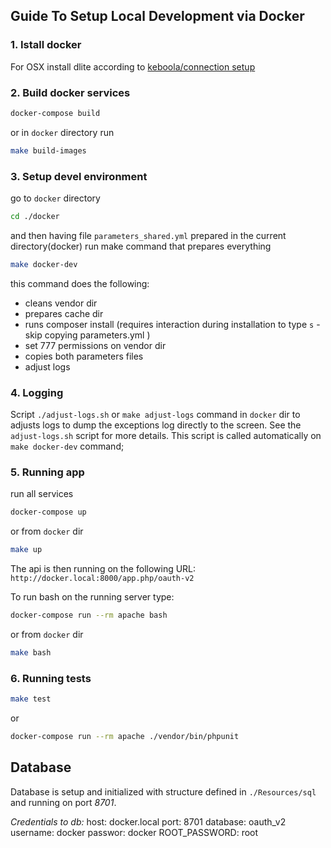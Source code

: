 ## Guide To Setup Local Development via Docker
### 1. Istall docker
For OSX install dlite according to [keboola/connection setup](https://github.com/keboola/connection/blob/master/DOCKER.md#mac-osx)

### 2. Build docker services
```bash
docker-compose build
```
or in `docker` directory run
```bash
make build-images
```
### 3. Setup devel environment
go to `docker` directory
```bash
cd ./docker
```
and then having file `parameters_shared.yml` prepared in the current directory(docker) run make command that prepares everything
```bash
make docker-dev
```
this command does the following:
- cleans vendor dir
- prepares cache dir
- runs composer install (requires interaction during installation to type `s` - skip copying parameters.yml )
- set 777 permissions on vendor dir
- copies both parameters files
- adjust logs

### 4. Logging
Script `./adjust-logs.sh` or `make adjust-logs` command in `docker` dir to adjusts logs to dump the exceptions log directly to the screen. See the `adjust-logs.sh` script for more details. This script is called automatically on `make docker-dev` command;

### 5. Running app
run all services
```bash
docker-compose up
```
or from `docker` dir
```bash
make up
```

The api is then running on the following URL:
`http://docker.local:8000/app.php/oauth-v2`

To run bash on the running server type:
```bash
docker-compose run --rm apache bash
```
or from `docker` dir
```bash
make bash
```

### 6. Running tests

```bash
make test
```

or 

```bash
docker-compose run --rm apache ./vendor/bin/phpunit
```

## Database
Database is setup and initialized with structure defined in `./Resources/sql` and running on port *8701*.

*Credentials to db:*
host: docker.local
port: 8701
database: oauth_v2
username: docker
passwor: docker
ROOT_PASSWORD: root
